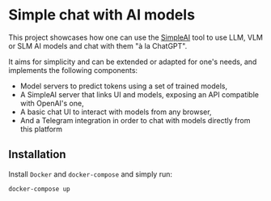 # Simple chat with AI models

This project showcases how one can use the [SimpleAI](https://github.com/lhenault/simpleAI) tool to use LLM, VLM or SLM AI models and chat with them "à la ChatGPT".

It aims for simplicity and can be extended or adapted for one's needs, and implements the following components:

- Model servers to predict tokens using a set of trained models,
- A SimpleAI server that links UI and models, exposing an API compatible with OpenAI's one,
- A basic chat UI to interact with models from any browser,
- And a Telegram integration in order to chat with models directly from this platform

## Installation

Install `Docker` and `docker-compose` and simply run:

```bash
docker-compose up
```
